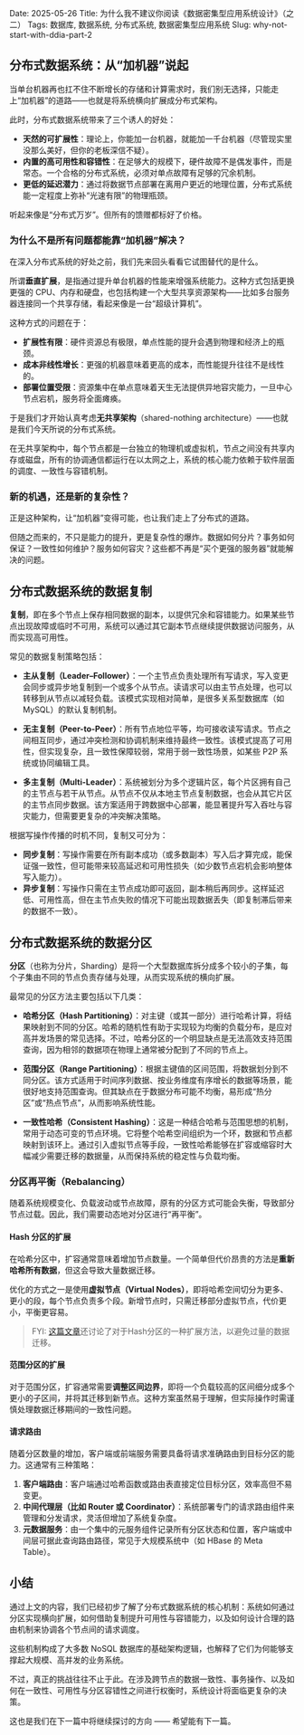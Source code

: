 Date: 2025-05-26
Title: 为什么我不建议你阅读《数据密集型应用系统设计》（之二）
Tags: 数据库, 数据系统, 分布式系统, 数据密集型应用系统
Slug: why-not-start-with-ddia-part-2

## 分布式数据系统：从“加机器”说起

当单台机器再也扛不住不断增长的存储和计算需求时，我们别无选择，只能走上“加机器”的道路——也就是将系统横向扩展成分布式架构。

此时，分布式数据系统带来了三个诱人的好处：

* **天然的可扩展性**：理论上，你能加一台机器，就能加一千台机器（尽管现实里没那么美好，但你的老板深信不疑）。
* **内置的高可用性和容错性**：在足够大的规模下，硬件故障不是偶发事件，而是常态。一个合格的分布式系统，必须对单点故障有足够的冗余机制。
* **更低的延迟潜力**：通过将数据节点部署在离用户更近的地理位置，分布式系统能一定程度上弥补“光速有限”的物理瓶颈。

听起来像是“分布式万岁”。但所有的馈赠都标好了价格。

### 为什么不是所有问题都能靠“加机器”解决？

在深入分布式系统的好处之前，我们先来回头看看它试图替代的是什么。

所谓**垂直扩展**，是指通过提升单台机器的性能来增强系统能力。这种方式包括更换更强的 CPU、内存和硬盘，也包括构建一个大型共享资源架构——比如多台服务器连接同一个共享存储，看起来像是一台“超级计算机”。

这种方式的问题在于：

* **扩展性有限**：硬件资源总有极限，单点性能的提升会遇到物理和经济上的瓶颈。
* **成本非线性增长**：更强的机器意味着更高的成本，而性能提升往往不是线性的。
* **部署位置受限**：资源集中在单点意味着天生无法提供异地容灾能力，一旦中心节点宕机，服务将全面瘫痪。

于是我们才开始认真考虑**无共享架构**（shared-nothing architecture）——也就是我们今天所说的分布式系统。

在无共享架构中，每个节点都是一台独立的物理机或虚拟机，节点之间没有共享内存或磁盘，所有的协调通信都运行在以太网之上，系统的核心能力依赖于软件层面的调度、一致性与容错机制。

### 新的机遇，还是新的复杂性？

正是这种架构，让“加机器”变得可能，也让我们走上了分布式的道路。

但随之而来的，不只是能力的提升，更是复杂性的爆炸。数据如何分片？事务如何保证？一致性如何维护？服务如何容灾？这些都不再是“买个更强的服务器”就能解决的问题。

## 分布式数据系统的数据复制

**复制**，即在多个节点上保存相同数据的副本，以提供冗余和容错能力。如果某些节点出现故障或临时不可用，系统可以通过其它副本节点继续提供数据访问服务，从而实现高可用性。

常见的数据复制策略包括：

* **主从复制（Leader–Follower）**：一个主节点负责处理所有写请求，写入变更会同步或异步地复制到一个或多个从节点。读请求可以由主节点处理，也可以转移到从节点以减轻负载。该模式实现相对简单，是很多关系型数据库（如 MySQL）的默认复制机制。

* **无主复制（Peer-to-Peer）**：所有节点地位平等，均可接收读写请求。节点之间相互同步，通过冲突检测和协调机制来维持最终一致性。该模式提高了可用性，但实现复杂，且一致性保障较弱，常用于弱一致性场景，如某些 P2P 系统或协同编辑工具。

* **多主复制（Multi-Leader）**：系统被划分为多个逻辑片区，每个片区拥有自己的主节点与若干从节点。从节点不仅从本地主节点复制数据，也会从其它片区的主节点同步数据。该方案适用于跨数据中心部署，能显著提升写入吞吐与容灾能力，但需要更复杂的冲突解决策略。

根据写操作传播的时机不同，复制又可分为：

* **同步复制**：写操作需要在所有副本成功（或多数副本）写入后才算完成，能保证强一致性，但可能带来较高延迟和可用性损失（如少数节点宕机会影响整体写入能力）。
* **异步复制**：写操作只需在主节点成功即可返回，副本稍后再同步。这样延迟低、可用性高，但在主节点失败的情况下可能出现数据丢失（即复制滞后带来的数据不一致）。

## 分布式数据系统的数据分区

**分区**（也称为分片，Sharding）是将一个大型数据库拆分成多个较小的子集，每个子集由不同的节点负责存储与处理，从而实现系统的横向扩展。

最常见的分区方法主要包括以下几类：

* **哈希分区（Hash Partitioning）**：对主键（或其一部分）进行哈希计算，将结果映射到不同的分区。哈希的随机性有助于实现较为均衡的负载分布，是应对高并发场景的常见选择。不过，哈希分区的一个明显缺点是无法高效支持范围查询，因为相邻的数据项在物理上通常被分配到了不同的节点上。

* **范围分区（Range Partitioning）**：根据主键值的区间范围，将数据划分到不同分区。该方式适用于时间序列数据、按业务维度有序增长的数据等场景，能很好地支持范围查询。但其缺点在于数据分布可能不均衡，易形成“热分区”或“热点节点”，从而影响系统性能。

* **一致性哈希（Consistent Hashing）**：这是一种结合哈希与范围思想的机制，常用于动态可变的节点环境。它将整个哈希空间组织为一个环，数据和节点都映射到该环上。通过引入虚拟节点等手段，一致性哈希能够在扩容或缩容时大幅减少需要迁移的数据量，从而保持系统的稳定性与负载均衡。

### 分区再平衡（Rebalancing）

随着系统规模变化、负载波动或节点故障，原有的分区方式可能会失衡，导致部分节点过载。因此，我们需要动态地对分区进行“再平衡”。

#### Hash 分区的扩展

在哈希分区中，扩容通常意味着增加节点数量。一个简单但代价昂贵的方法是**重新哈希所有数据**，但这会导致大量数据迁移。

优化的方式之一是使用**虚拟节点（Virtual Nodes）**，即将哈希空间切分为更多、更小的段，每个节点负责多个段。新增节点时，只需迁移部分虚拟节点，代价更小，平衡更容易。

> FYI: [这篇文章](./controlled-partition-scaling-with-excrt.html)还讨论了对于Hash分区的一种扩展方法，以避免过量的数据迁移。

#### 范围分区的扩展

对于范围分区，扩容通常需要**调整区间边界**，即将一个负载较高的区间细分成多个更小的子区间，并将其迁移到新节点。这种方案虽然易于理解，但实际操作时需谨慎处理数据迁移期间的一致性问题。

#### 请求路由

随着分区数量的增加，客户端或前端服务需要具备将请求准确路由到目标分区的能力。这通常有三种策略：

1. **客户端路由**：客户端通过哈希函数或路由表直接定位目标分区，效率高但不易变更。
2. **中间代理层（比如 Router 或 Coordinator）**：系统部署专门的请求路由组件来管理和分发请求，灵活但增加了系统复杂度。
3. **元数据服务**：由一个集中的元服务组件记录所有分区状态和位置，客户端或中间层可据此查询路由路径，常见于大规模系统中（如 HBase 的 Meta Table）。

## 小结

通过上文的内容，我们已经初步了解了分布式数据系统的核心机制：系统如何通过分区实现横向扩展，如何借助复制提升可用性与容错能力，以及如何设计合理的路由机制来协调各个节点间的请求调度。

这些机制构成了大多数 NoSQL 数据库的基础架构逻辑，也解释了它们为何能够支撑起大规模、高并发的业务系统。

不过，真正的挑战往往不止于此。在涉及跨节点的数据一致性、事务操作、以及如何在一致性、可用性与分区容错性之间进行权衡时，系统设计将面临更复杂的决策。

这也是我们在下一篇中将继续探讨的方向 —— 希望能有下一篇。
